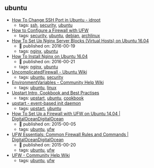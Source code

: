 ubuntu 
---
* [How To Change SSH Port in Ubuntu - idroot](http://idroot.net/tutorials/how-to-change-ssh-port-in-ubuntu/)
    * tags: [ssh](../tags/ssh.md), [security](../tags/security.md), [ubuntu](../tags/ubuntu.md)
* [How to Configure a Firewall with UFW](https://www.linode.com/docs/security/firewalls/configure-firewall-with-ufw)
    * tags: [security](../tags/security.md), [ubuntu](../tags/ubuntu.md), [debian](../tags/debian.md), [archlinux](../tags/archlinux.md)
* [How To Set Up Nginx Server Blocks (Virtual Hosts) on Ubuntu 16.04](https://www.digitalocean.com/community/tutorials/how-to-set-up-nginx-server-blocks-virtual-hosts-on-ubuntu-16-04)
    * :calendar: published on: 2016-00-19
    * tags: [nginx](../tags/nginx.md), [ubuntu](../tags/ubuntu.md)
* [How To Install Nginx on Ubuntu 16.04 ](https://www.digitalocean.com/community/tutorials/how-to-install-nginx-on-ubuntu-16-04)
    * :calendar: published on: 2016-00-21
    * tags: [nginx](../tags/nginx.md), [ubuntu](../tags/ubuntu.md)
* [UncomplicatedFirewall - Ubuntu Wiki](https://wiki.ubuntu.com/UncomplicatedFirewall)
    * tags: [ubuntu](../tags/ubuntu.md), [security](../tags/security.md)
* [EnvironmentVariables - Community Help Wiki](https://help.ubuntu.com/community/EnvironmentVariables)
    * tags: [ubuntu](../tags/ubuntu.md), [linux](../tags/linux.md)
* [Upstart Intro, Cookbook and Best Practises](http://upstart.ubuntu.com/cookbook/)
    * tags: [upstart](../tags/upstart.md), [ubuntu](../tags/ubuntu.md), [cookbook](../tags/cookbook.md)
* [upstart - event-based init daemon](http://upstart.ubuntu.com/)
    * tags: [upstart](../tags/upstart.md), [ubuntu](../tags/ubuntu.md)
* [How To Set Up a Firewall with UFW on Ubuntu 14.04 | DigitalOceanDigitalOcean](https://www.digitalocean.com/community/tutorials/how-to-set-up-a-firewall-with-ufw-on-ubuntu-14-04)
    * :calendar: published on: 2015-00-05
    * tags: [ubuntu](../tags/ubuntu.md), [ufw](../tags/ufw.md)
* [UFW Essentials: Common Firewall Rules and Commands | DigitalOceanDigitalOcean](https://www.digitalocean.com/community/tutorials/ufw-essentials-common-firewall-rules-and-commands)
    * :calendar: published on: 2015-00-20
    * tags: [ubuntu](../tags/ubuntu.md), [ufw](../tags/ufw.md)
* [UFW - Community Help Wiki](https://help.ubuntu.com/community/UFW)
    * tags: [ubuntu](../tags/ubuntu.md), [ufw](../tags/ufw.md)
